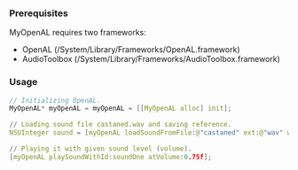 ### Prerequisites

MyOpenAL requires two frameworks:

*   OpenAL (/System/Library/Frameworks/OpenAL.framework)
*   AudioToolbox (/System/Library/Frameworks/AudioToolbox.framework)

### Usage

```c
// Initializing OpenAL.
MyOpenAL* myOpenAL = myOpenAL = [[MyOpenAL alloc] init];

// Loading sound file castaned.wav and saving reference.
NSUInteger sound = [myOpenAL loadSoundFromFile:@"castaned" ext:@"wav" withLoop:false];

// Playing it with given sound level (volume).
[myOpenAL playSoundWithId:soundOne atVolume:0.75f];
```
